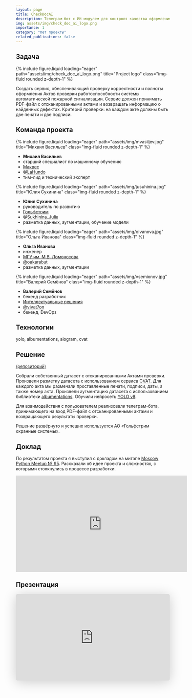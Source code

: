 ```yaml
---
layout: page
title: CheckDocAI
description: Телеграм-бот с ИИ модулем для контроля качества оформления документов
img: assets/img/check_doc_ai_logo.png
importance: 1
category: "пет проекты"
related_publications: false
---
```


## Задача

<div class="row">
    <div class="col-sm mt-3 mt-md-0">
        {% include figure.liquid loading="eager" path="assets/img/check_doc_ai_logo.png" title="Project logo" class="img-fluid rounded z-depth-1" %}
    </div>
</div>

Создать сервис, обеспечивающий проверку корректности и полноты оформления Актов проверки работоспособности системы автоматической пожарной сигнализации. Сервис должен принимать PDF-файл с отсканированными актами и возвращать информацию о найденных дефектах. Критерий проверки: на каждом акте должны быть две печати и две подписи.

## Команда проекта

<div class="row">
    <div class="col-sm mt-4 mt-md-0">
        {% include figure.liquid loading="eager" path="assets/img/mvasiljev.jpg" title="Михаил Васильев" class="img-fluid rounded z-depth-1" %}
        <div class="caption">
            <ul>
                <li><b>Михаил Васильев</b></li>
              <li>старший специалист по машинному обучению</li>
              <li><a href="https://makves.ru/">Маквес</a></li>
              <li><a href="https://t.me/LaHundo">@LaHundo</a></li>
              <li>тим-лид и технический эксперт</li>
            </ul>
        </div>
    </div>
    <div class="col-sm mt-4 mt-md-0">
        {% include figure.liquid loading="eager" path="assets/img/jusuhinina.jpg" title="Юлия Сухинина" class="img-fluid rounded z-depth-1" %}
        <div class="caption">
            <ul>
            <li><b>Юлия Сухинина</b></li>
              <li>руководитель по развитию</li>
              <li><a href="https://gulfstream.ru/">Гольфстрим</a></li>
              <li><a href="https://t.me/Sukhinina_Julia">@Sukhinina_Julia</a></li>
              <li>разметка данных, аугментации, обучение модели</li>
            </ul>
        </div>
    </div>
    <div class="col-sm mt-4 mt-md-0">
        {% include figure.liquid loading="eager" path="assets/img/oivanova.jpg" title="Ольга Иванова" class="img-fluid rounded z-depth-1" %}
        <div class="caption">
            <ul>
            <li><b>Ольга Иванова</b></li>
              <li>инженер</li>
              <li><a href="https://msu.ru/">МГУ им. М.В. Ломоносова</a></li>
              <li><a href="https://t.me/oakarabut">@oakarabut</a></li>
              <li>разметка данных, аугментации</li>
            </ul>
        </div>
    </div>
    <div class="col-sm mt-4 mt-md-0">
        {% include figure.liquid loading="eager" path="assets/img/vsemionov.jpg" title="Валерий Семёнов" class="img-fluid rounded z-depth-1" %}
        <div class="caption">
            <ul>
                <li><b>Валерий Семёнов</b></li>
              <li>бекенд разработчик</li>
              <li><a href="https://www.i-sol.ru/ru">Интеллектуальные решения</a></li>
              <li><a href="https://t.me/vivat7on">@vivat7on</a></li>
              <li>бекенд, DevOps</li>
            </ul>
        </div>
    </div>
</div>

## Технологии

yolo, albumentations, aiogram, cvat

## Решение

[(репозиторий)](https://github.com/vivat-7on/TGaktBot)

Собрали собственный датасет с отсканированными Актами проверки. Произвели разметку датасета с использованием сервиса [CVAT](https://www.cvat.ai). Для каждого акта мы размечали проставленные печати, подписи, даты, а также номер акта. Произвели аугментацию датасета с использованием библиотеки [albumentations](https://albumentations.ai/). Обучили нейросеть [YOLO v8](https://www.ultralytics.com/).

Для взаимодействия с пользователем реализовали телеграм-бота, принимающего на вход PDF-файл с отсканированными актами и возвращающего результаты проверки.

Решение развёрнуто и успешно используется АО «Гольфстрим охранные системы».

## Доклад

По результатом проекта я выступил с докладом на митапе [Moscow Python Meetup № 95](https://moscowpython.ru/meetup/95/). Рассказали об идее проекта и сложностях, с которыми столкнулись в процессе разработки.

<iframe width="560" height="315" src="https://www.youtube.com/embed/gafaM5zT9L8?si=l0KkFGuhtFV134su" title="YouTube video player" frameborder="0" allow="accelerometer; autoplay; clipboard-write; encrypted-media; gyroscope; picture-in-picture; web-share" referrerpolicy="strict-origin-when-cross-origin" allowfullscreen></iframe>

## Презентация

<iframe class="speakerdeck-iframe" style="border: 0px; background: rgba(0, 0, 0, 0.1) padding-box; margin: 0px; padding: 0px; border-radius: 6px; box-shadow: rgba(0, 0, 0, 0.2) 0px 5px 40px; width: 100%; height: auto; aspect-ratio: 560 / 315;" frameborder="0" src="https://speakerdeck.com/player/30879722fcfc4ab3955e46d0a6a24218" title="Moscow Python Meetup №95. Юлия Сухинина  (АО «ГОЛЬФСТРИМ охранные системы» (МТС), Руководитель по развитию). Разработка ТГ Бота с ИИ модулем для автоматизации процесса контроля качества оформления документов" allowfullscreen="true" data-ratio="1.7777777777777777"></iframe>
